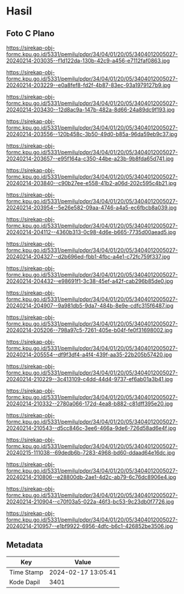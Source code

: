 # Hasil

## Foto C Plano

https://sirekap-obj-formc.kpu.go.id/5331/pemilu/pdpr/34/04/01/20/05/3404012005027-20240214-203035--f1d122da-130b-42c9-a456-e7112faf0863.jpg

https://sirekap-obj-formc.kpu.go.id/5331/pemilu/pdpr/34/04/01/20/05/3404012005027-20240214-203229--e0a8fef8-fd2f-4b87-83ec-93a1979127b9.jpg

https://sirekap-obj-formc.kpu.go.id/5331/pemilu/pdpr/34/04/01/20/05/3404012005027-20240214-203430--12d8ac9a-147b-482a-8d66-24a89dc9f193.jpg

https://sirekap-obj-formc.kpu.go.id/5331/pemilu/pdpr/34/04/01/20/05/3404012005027-20240214-203556--120b458c-3b50-49d0-b85a-96da59eb9c37.jpg

https://sirekap-obj-formc.kpu.go.id/5331/pemilu/pdpr/34/04/01/20/05/3404012005027-20240214-203657--e95f164a-c350-44be-a23b-9b8fda65d741.jpg

https://sirekap-obj-formc.kpu.go.id/5331/pemilu/pdpr/34/04/01/20/05/3404012005027-20240214-203840--c90b27ee-e558-41b2-a06d-202c595c4b21.jpg

https://sirekap-obj-formc.kpu.go.id/5331/pemilu/pdpr/34/04/01/20/05/3404012005027-20240214-203954--5e26e582-09aa-4746-a4a5-ec6fbcb8a039.jpg

https://sirekap-obj-formc.kpu.go.id/5331/pemilu/pdpr/34/04/01/20/05/3404012005027-20240214-204112--4360b313-0c98-4d6e-b665-7735d00aead5.jpg

https://sirekap-obj-formc.kpu.go.id/5331/pemilu/pdpr/34/04/01/20/05/3404012005027-20240214-204327--d2b696ed-fbb1-4fbc-a4e1-c72fc759f337.jpg

https://sirekap-obj-formc.kpu.go.id/5331/pemilu/pdpr/34/04/01/20/05/3404012005027-20240214-204432--e98691f1-3c38-45ef-a42f-cab296b85de0.jpg

https://sirekap-obj-formc.kpu.go.id/5331/pemilu/pdpr/34/04/01/20/05/3404012005027-20240214-204907--9a981db5-9da7-484b-8e9e-cdfc315f6487.jpg

https://sirekap-obj-formc.kpu.go.id/5331/pemilu/pdpr/34/04/01/20/05/3404012005027-20240214-205206--798a97c5-7261-405e-b04f-fe0f31698002.jpg

https://sirekap-obj-formc.kpu.go.id/5331/pemilu/pdpr/34/04/01/20/05/3404012005027-20240214-205554--df9f3df4-a4f4-439f-aa35-22b205b57420.jpg

https://sirekap-obj-formc.kpu.go.id/5331/pemilu/pdpr/34/04/01/20/05/3404012005027-20240214-210229--3c413109-c4dd-44d4-9737-ef6ab01a3b41.jpg

https://sirekap-obj-formc.kpu.go.id/5331/pemilu/pdpr/34/04/01/20/05/3404012005027-20240214-210332--2780a066-172d-4ea8-b882-c81dff395e20.jpg

https://sirekap-obj-formc.kpu.go.id/5331/pemilu/pdpr/34/04/01/20/05/3404012005027-20240214-210543--d5cc846c-3ee6-466a-9de6-726d58ad6e4f.jpg

https://sirekap-obj-formc.kpu.go.id/5331/pemilu/pdpr/34/04/01/20/05/3404012005027-20240215-111038--69dedb6b-7283-4968-bd60-ddaad64e16dc.jpg

https://sirekap-obj-formc.kpu.go.id/5331/pemilu/pdpr/34/04/01/20/05/3404012005027-20240214-210806--e28800db-2ae1-4d2c-ab79-6c76dc8906e4.jpg

https://sirekap-obj-formc.kpu.go.id/5331/pemilu/pdpr/34/04/01/20/05/3404012005027-20240214-210904--c70f03a5-022a-46f3-bc53-9c23db0f7726.jpg

https://sirekap-obj-formc.kpu.go.id/5331/pemilu/pdpr/34/04/01/20/05/3404012005027-20240214-210957--e1bf9922-6956-4dfc-b6c1-426852be3506.jpg


## Metadata

| Key        | Value               |
| ---------- | ------------------- |
| Time Stamp | 2024-02-17 13:05:41 |
| Kode Dapil | 3401                |



